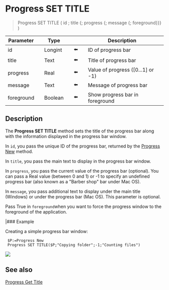 # Progress SET TITLE  

> Progress SET TITLE ( id ; title {; progress {; message {; foreground}}} )

| Parameter |     | Type |     |     |     | Description |     |
| --- | --- | --- | --- | --- | --- | --- | --- |
| id  |     | Longint |     | ⬅️ |     | ID of progress bar |     |
| title |     | Text |     | ⬅️ |     | Title of progress bar |     |
| progress |     | Real |     | ⬅️ |     | Value of progress (\[0...1\] or -1) |     |
| message |     | Text |     | ⬅️ |     | Message of progress bar |     |
| foreground |     | Boolean |     | ⬅️ |     | Show progress bar in foreground |     |

## Description

The **Progress SET TITLE** method sets the title of the progress bar along with the information displayed in the progress bar window.

In `id`, you pass the unique ID of the progress bar, returned by the [Progress New](Progress%20New.md) method.

In `title`, you pass the main text to display in the progress bar window.

In `progress`, you pass the current value of the progress bar (optional). You can pass a Real value (between 0 and 1) or -1 to specify an undefined progress bar (also known as a "Barber shop" bar under Mac OS).

In `message`, you pass additional text to display under the main title (Windows) or under the progress bar (Mac OS). This parameter is optional.

Pass True in `foreground`when you want to force the progress window to the foreground of the application.

|### Example  

Creating a simple progress bar window:

```4d
 $P:=Progress New  
 Progress SET TITLE($P;"Copying folder";-1;"Counting files")
```

![](https://doc.4d.com/4Dv19/picture/926902/pict926902.en.png)

## See also

[Progress Get Title](Progress%20Get%20Title.md)

